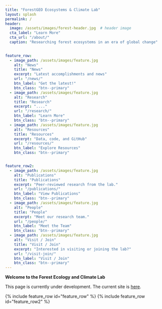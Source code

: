 ```yaml
---
title: "ForestGEO Ecosystems & Climate Lab"
layout: splash
permalink: /
header:
  image: /assets/images/forest-header.jpg  # header image
  cta_label: "Learn More"
  cta_url: "/about/"
  caption: "Researching forest ecosystems in an era of global change"

  
feature_row:
  - image_path: /assets/images/feature.jpg
    alt: "News"
    title: "News"
    excerpt: "Latest accomplishments and news"
    url: "/news/"
    btn_label: "Get the latest!"
    btn_class: "btn--primary"
  - image_path: /assets/images/feature.jpg
    alt: "Research"
    title: "Research"
    excerpt: "...."
    url: "/research/"
    btn_label: "Learn More"
    btn_class: "btn--primary"
  - image_path: /assets/images/feature.jpg
    alt: "Resources"
    title: "Resources"
    excerpt: "Data, code, and GitHub"
    url: "/resources/"
    btn_label: "Explore Resources"
    btn_class: "btn--primary"


feature_row2:
  - image_path: /assets/images/feature.jpg
    alt: "Publications"
    title: "Publications"
    excerpt: "Peer-reviewed research from the lab."
    url: "/publications/"
    btn_label: "View Publications"
    btn_class: "btn--primary"
  - image_path: /assets/images/feature.jpg
    alt: "People"
    title: "People"
    excerpt: "Meet our research team."
    url: "/people/"
    btn_label: "Meet the Team"
    btn_class: "btn--primary"
  - image_path: /assets/images/feature.jpg
    alt: "Visit / Join"
    title: "Visit / Join"
    excerpt: "Interested in visiting or joining the lab?"
    url: "/visit-join/"
    btn_label: "Visit / Join"
    btn_class: "btn--primary"
---
```


**Welcome to the Forest Ecology and Climate Lab** 

This page is currently under development. The current site is [here](https://sites.google.com/site/forestecoclimlab/home).

{% include feature_row id="feature_row" %}
{% include feature_row id="feature_row2" %}



